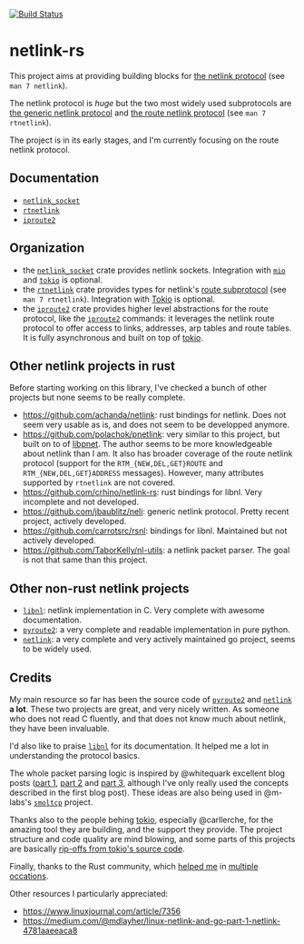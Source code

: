 [![Build Status](https://travis-ci.org/little-dude/netlink.svg?branch=master)](https://travis-ci.org/little-dude/netlink)

netlink-rs
==========

This project aims at providing building blocks for [the netlink
protocol](https://en.wikipedia.org/wiki/Netlink) (see `man 7 netlink`).

The netlink protocol is _huge_ but the two most widely used subprotocols are
[the generic netlink protocol](https://lwn.net/Articles/208755/) and [the route
netlink protocol](https://www.infradead.org/~tgr/libnl/doc/route.html) (see
`man 7 rtnetlink`).

The project is in its early stages, and I'm currently focusing on the route
netlink protocol.

Documentation
-------------

- [`netlink_socket`](https://docs.rs/netlink-socket/0.0.2/netlink_socket/)
- [`rtnetlink`](https://docs.rs/rtnetlink/0.0.2/rtnetlink/)
- [`iproute2`](https://docs.rs/iproute2/0.0.2/iproute2/)

Organization
------------

- the [`netlink_socket`](./netlink-socket) crate provides netlink sockets.
  Integration with [`mio`](https://github.com/carllerche/mio) and
  [`tokio`](https://github.com/tokio-rs/) is optional.
- the [`rtnetlink`](./rtnetlink) crate provides types for netlink's [route
  subprotocol](https://www.infradead.org/~tgr/libnl/doc/route.html) (see `man 7
  rtnetlink`). Integration with [Tokio](tokio.rs) is optional.
- the [`iproute2`](./iproute2) crate provides higher level abstractions for the
  route protocol, like the [`iproute2`](https://en.wikipedia.org/wiki/Iproute2)
  commands: it leverages the netlink route protocol to offer access to links,
  addresses, arp tables and route tables. It is fully asynchronous and built on
  top of [tokio](tokio.rs).

Other netlink projects in rust
------------------------------

Before starting working on this library, I've checked a bunch of other projects
but none seems to be really complete.

- https://github.com/achanda/netlink: rust bindings for netlink. Does not seem
  very usable as is, and does not seem to be developped anymore.
- https://github.com/polachok/pnetlink: very similar to this project, but built
  on to of [libpnet](https://github.com/libpnet/libpnet). The author seems to
  be more knowledgeable about netlink than I am. It also has broader coverage
  of the route netlink protocol (support for the `RTM_{NEW,DEL,GET}ROUTE` and
  `RTM_{NEW,DEL,GET}ADDRESS` messages). However, many attributes supported by
  `rtnetlink` are not covered.
- https://github.com/crhino/netlink-rs: rust bindings for libnl. Very
  incomplete and not developed.
- https://github.com/jbaublitz/neli: generic netlink protocol. Pretty recent
  project, actively developed.
- https://github.com/carrotsrc/rsnl: bindings for libnl. Maintained but not
  actively developed.
- https://github.com/TaborKelly/nl-utils: a netlink packet parser. The goal is
  not that same than this project.

Other non-rust netlink projects
-------------------------------

- [`libnl`](https://www.infradead.org/~tgr/libnl/): netlink implementation in
  C. Very complete with awesome documentation.
- [`pyroute2`](https://github.com/svinota/pyroute2/tree/master/pyroute2/netlink): a very complete and readable implementation in pure python.
- [`netlink`](https://github.com/vishvananda/netlink): a very complete and very actively maintained go project, seems to be widely used.

Credits
-------

My main resource so far has been the source code of
[`pyroute2`](https://github.com/svinota/pyroute2/tree/master/pyroute2/netlink)
and [`netlink`](https://github.com/vishvananda/netlink) **a lot**. These two
projects are great, and very nicely written. As someone who does not read C
fluently, and that does not know much about netlink, they have been invaluable.

I'd also like to praise [`libnl`](https://www.infradead.org/~tgr/libnl/) for
its documentation. It helped me a lot in understanding the protocol basics.

The whole packet parsing logic is inspired by @whitequark excellent blog posts
([part 1](https://lab.whitequark.org/notes/2016-12-13/abstracting-over-mutability-in-rust/),
[part 2](https://lab.whitequark.org/notes/2016-12-17/owning-collections-in-heap-less-rust/)
and [part 3](https://lab.whitequark.org/notes/2017-01-16/abstracting-over-mutability-in-rust-macros/),
although I've only really used the concepts described in the first blog post).
These ideas are also being used in @m-labs's
[`smoltcp`](https://github.com/m-labs/smoltcp) project.

Thanks also to the people behing [tokio](tokio.rs), especially @carllerche, for
the amazing tool they are building, and the support they provide. The project
structure and code quality are mind blowing, and some parts of this projects
are basically [rip-offs from tokio's source
code](https://github.com/little-dude/netlink/blob/master/rtnetlink/src/framed.rs).

Finally, thanks to the Rust community, which
[helped me](https://users.rust-lang.org/t/help-understanding-libc-call/17308)
in
[multiple occations](https://users.rust-lang.org/t/implementing-a-trait-for-t-and-iterator-item-t/17891).

Other resources I particularly appreciated:

- https://www.linuxjournal.com/article/7356
- https://medium.com/@mdlayher/linux-netlink-and-go-part-1-netlink-4781aaeeaca8
